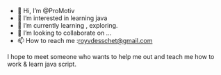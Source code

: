 - 👋 Hi, I’m @ProMotiv
- 👀 I’m interested in learning java
- 🌱 I’m currently learning , exploring.
- 💞️ I’m looking to collaborate on ...
- 📫 How to reach me :royvdesschet@gmail.com

I hope to meet someone who wants to help me out and teach me how to work & learn java script.
<!---
ProMotiv/ProMotiv is a ✨ special ✨ repository because its `README.md` (this file) appears on your GitHub profile.
You can click the Preview link to take a look at your changes.
--->
